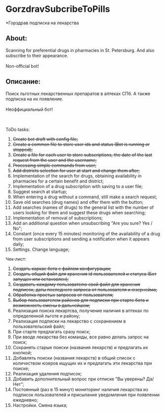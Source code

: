 # GorzdravSubcribeToPills
*Горздрав подписка на лекарства
<h2>About:</h2>

Scanning for preferential drugs in pharmacies in St. Petersburg. And also subscribe to their appearance.<br><br>Non-official bot!

<h2>Описание:</h2>
Поиск льготных лекарственных препаратов в аптеках СПб. А также подписка на их появление.<br><br>Неоффициальный бот!

<br>
<br>
<br>


ToDo tasks:
1) <s>Create bot draft with config file;</s>
2) <s>Create a common file to store user ids and status (Bot is running or stopped);</s>
3) <s>Create a file for each user to store subscriptions, the date of the last request from the user and the username;</s>
4) <s>Processing simple commands from user;</s>
5) <s>Add districts selection for user at start and change them after;</s>
6) Implementation of the search for drugs, obtaining availability in pharmacies for a certain benefit and district;
7) Implementation of a drug subscription with saving to a user file;
8) Suggest search at startup;
9) When entering a drug without a command, still make a search request;
10) Save old searches (drug names) and offer them with the button;
11) Add searches (names of drugs) to the general list with the number of users looking for them and suggest these drugs when searching;
12) Implementation of removal of subscriptions;
13) Add an additional question when unsubscribing "Are you sure? Yes / No";
14) Constant (once every 15 minutes) monitoring of the availability of a drug from user subscriptions and sending a notification when it appears daily;
15) Settings. Change language;

Чек-лист:
1) <s>Создать каркас бота с файлом конфигурации;</s>
2) <s>Создать общий файл для хранения id пользователей и статуса (Бот запущен или остановлен);</s>
3) <s>Создавать каждому пользователю свой файл для хранения подписок, даты последнего запроса от пользователя и юзернейма;</s>
4) <s>Обработка простых запросов от пользователя;</s>
5) <s>Выбор пользователем районов для подписки при старте бота и возможность смены в дальнейшем;</s>
6) Реализация поиска лекартсва, получение наличия в аптеках по определенной льготе и району;
7) Реализация подписки на лекарство с сохранением в пользовательский файл;
8) При старте предлагать сразу поиск;
9) При вводе лекарства без команды, все равно делать запрос на поиск;
10) Сохранять старые поиски (названия лекарств) и предлагать их кнопкой;
11) Добавлять поиски (названия лекарств) в общий список с количеством юзеров ищущих их и предлагать эти лекарства при поиске;
12) Реализация удаления подписок;
13) Добавить дополнительный вопрос при отписке "Вы уверены? Да/Нет";
14) Постоянный (раз в 15 минут) мониторинг наличия лекарства из подписок пользователей и присылание уведомления при появлении ежедневно;
15) Настройки. Смена языка;